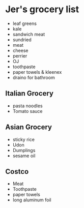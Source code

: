 # Jer's grocery list

- leaf greens
- kale
- sandwich meat
- sundried
- meat
- cheese
- perrier
- OJ
- toothpaste
- paper towels & kleenex
- draino for bathroom

## Italian Grocery

- pasta noodles
- Tomato sauce

## Asian Grocery

- sticky rice
- Udon
- Dumplings
- sesame oil

## Costco

- Meat
- Toothpaste
- paper towels
- long aluminum foil
